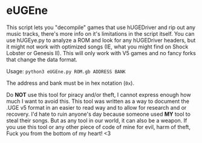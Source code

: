 # eUGEne
This script lets you "decompile" games that use hUGEDriver and rip out any music tracks, there's more info on it's limitations in the script itself. You can use hUGEye.py to analyze a ROM and look for any hUGEDriver headers, but it might not work with optimized songs (IE, what you might find on Shock Lobster or Genesis II). This will only work with V5 games and no fancy forks that change the data format.

Usage:
`python3 eUGEne.py ROM.gb ADDRESS BANK`

The address and bank must be in hex notation (`0x`).

Do **NOT** use this tool for piracy and/or theft, I cannot express enough how much I want to avoid this. This tool was written as a way to document the .UGE v5 format in an easier to read way and to allow for research and or recovery. I'd hate to ruin anyone's day because someone used **MY** tool to steal their songs. But as any tool in our world, it can also be a weapon. If you use this tool or any other piece of code of mine for evil, harm of theft, Fuck you from the bottom of my heart! <3